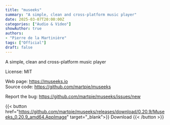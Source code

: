 ```yaml
---
title: "museeks"
summary: "A simple, clean and cross-platform music player"
date: 2025-03-07T20:00:00Z
categories: ["Audio & Video"]
showAuthor: true
authors:
- "Pierre de la Martinière"
tags: ["Official"]
draft: false
---
```


A simple, clean and cross-platform music player

License: MIT

Web page: <https://museeks.io>  
Source code: <https://github.com/martpie/museeks>

Report the bug: <https://github.com/martpie/museeks/issues/new>  

{{< button href="https://github.com/martpie/museeks/releases/download/0.20.9/Museeks_0.20.9_amd64.AppImage" target="_blank">}}
Download
{{< /button >}}